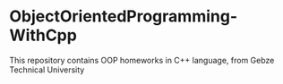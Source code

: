 # ObjectOrientedProgramming-WithCpp
This repository contains OOP homeworks in C++ language, from Gebze Technical University

